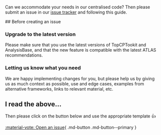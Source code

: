 Can we accommodate your needs in our centralised code? Then please submit an issue in our [issue tracker](https://gitlab.cern.ch/atlasphys-top/reco/TopCPToolkit/-/issues) and following this guide.

## Before creating an issue

### Upgrade to the latest version

Please make sure that you use the latest versions of TopCPTookit and AnalysisBase, and that the new feature is compatible with the latest ATLAS recommendations.

### Letting us know what you need

We are happy implementing changes for you, but please help us by giving us as much context as possible, use and edge cases, examples from alternative frameworks, links to relevant material, etc.

## I read the above...

Then please click on the button below and use the appropriate template :thumbsup:

[:material-vote: Open an issue](https://gitlab.cern.ch/atlasphys-top/reco/TopCPToolkit/-/issues/new){ .md-button .md-button--primary }